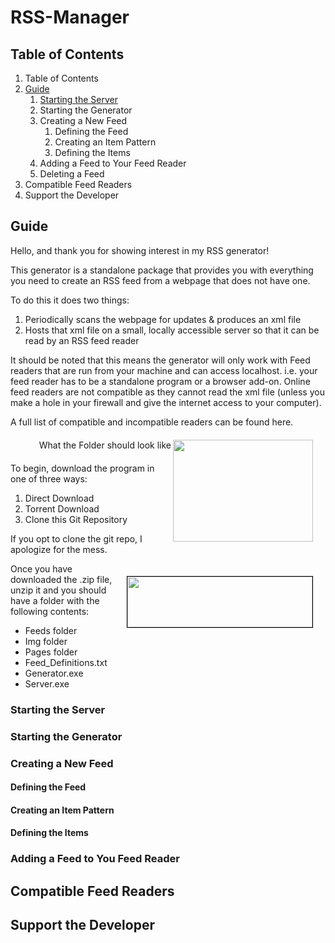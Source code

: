 # RSS-Manager 

## Table of Contents
  1. Table of Contents
  2. [Guide](#Guide)
      1. [Starting the Server](#starting-the-Server)
      2. Starting the Generator
      3. Creating a New Feed
          1. Defining the Feed
          2. Creating an Item Pattern
          3. Defining the Items
      4. Adding a Feed to Your Feed Reader
      5. Deleting a Feed
  2. Compatible Feed Readers
  3. Support the Developer

## Guide

Hello, and thank you for showing interest in my RSS generator!

This generator is a standalone package that provides you with everything you need to create an RSS feed from a webpage that does not have one.

To do this it does two things:
  1. Periodically scans the webpage for updates & produces an xml file
  2. Hosts that xml file on a small, locally accessible server so that it can be read by an RSS feed reader

It should be noted that this means the generator will only work with Feed readers that are run from your machine and can access localhost. i.e. your feed reader has to be a standalone program or a browser add-on. Online feed readers are not compatible as they cannot read the xml file (unless you make a hole in your firewall and give the internet access to your computer).

A full list of compatible and incompatible readers can be found here.

<div align="right" style="margin:20px;">
  <img align="right" src="https://github.com/k-barber/RSS-Generator/blob/master/Img/Readme%20images/download.jpg" width=224 height=163>
  <span>What the Folder should look like</span>
</div>

To begin, download the program in one of three ways:
  1. Direct Download
  2. Torrent Download
  3. Clone this Git Repository

If you opt to clone the git repo, I apologize for the mess.

<img style="margin:20px; border: solid 1px black;" align="right" src="https://github.com/k-barber/RSS-Generator/blob/master/Img/Readme%20images/unzip.jpg" width=296 height=81>

Once you have downloaded the .zip file, unzip it and you should have a folder with the following contents:
  - Feeds folder
  - Img folder
  - Pages folder
  - Feed_Definitions.txt
  - Generator.exe
  - Server.exe

### Starting the Server

### Starting the Generator

### Creating a New Feed

#### Defining the Feed

#### Creating an Item Pattern

#### Defining the Items

### Adding a Feed to You Feed Reader

## Compatible Feed Readers

## Support the Developer
